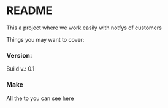 # README

This a project where we work easily with notfys of customers

Things you may want to cover:

### Version:

Build v.: 0.1

### Make

All the to you can see [here](https://github.com/marviorocha/notifycustomers/issues/2)
